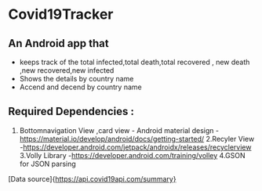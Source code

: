 # Covid19Tracker

## An Android app that 

* keeps track of the total infected,total death,total recovered , new death ,new recovered,new infected
* Shows the details by country name
* Accend and decend by country name

## Required Dependencies : 

1. Bottomnavigation View ,card view - Android material design -https://material.io/develop/android/docs/getting-started/
2.Recyler View -https://developer.android.com/jetpack/androidx/releases/recyclerview
3.Volly Library -https://developer.android.com/training/volley
4.GSON for JSON parsing

[Data source]{https://api.covid19api.com/summary}

